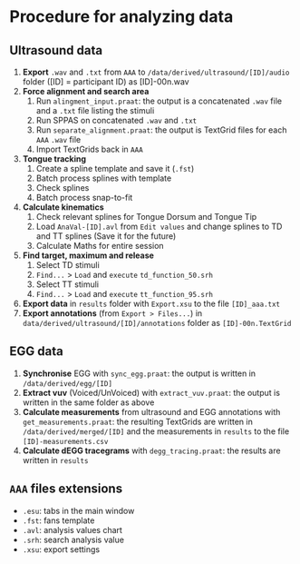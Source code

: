 # Procedure for analyzing data

## Ultrasound data

1. **Export** `.wav` and `.txt` from `AAA` to `/data/derived/ultrasound/[ID]/audio` folder ([ID] = participant ID) as [ID]-00n.wav
1. **Force alignment and search area**
   1. Run `alingment_input.praat`: the output is a concatenated `.wav` file and a `.txt` file listing the stimuli
   1. Run SPPAS on concatenated `.wav` and `.txt`
   1. Run `separate_alignment.praat`: the output is TextGrid files for each `AAA` `.wav` file
   1. Import TextGrids back in `AAA`
1. **Tongue tracking**
   1. Create a spline template and save it (`.fst`)
   1. Batch process splines with template
   1. Check splines
   1. Batch process snap-to-fit
1. **Calculate kinematics**
   1. Check relevant splines for Tongue Dorsum and Tongue Tip
   1. Load `AnaVal-[ID].avl` from `Edit values` and change splines to TD and TT splines (Save it for the future)
   1. Calculate Maths for entire session
1. **Find target, maximum and release**
   1. Select TD stimuli
   1. `Find...` > `Load` and `execute` `td_function_50.srh`
   1. Select TT stimuli
   1. `Find...` > `Load` and `execute` `tt_function_95.srh`
1. **Export data** in `results` folder with `Export.xsu` to the file `[ID]_aaa.txt`
1. **Export annotations** (from `Export > Files...`) in `data/derived/ultrasound/[ID]/annotations` folder as `[ID]-00n.TextGrid`

## EGG data

1. **Synchronise** EGG with `sync_egg.praat`: the output is written in `/data/derived/egg/[ID]`
1. **Extract vuv** (Voiced/UnVoiced) with `extract_vuv.praat`: the output is written in the same folder as above
1. **Calculate measurements** from ultrasound and EGG annotations with `get_measurements.praat`: the resulting TextGrids are written in `/data/derived/merged/[ID]` and the measurements in `results` to the file `[ID]-measurements.csv`
1. **Calculate dEGG tracegrams** with `degg_tracing.praat`: the results are written in `results`

## `AAA` files extensions
* `.esu`: tabs in the main window
* `.fst`: fans template
* `.avl`: analysis values chart
* `.srh`: search analysis value
* `.xsu`: export settings
